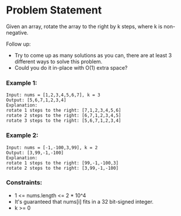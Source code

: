 # Problem Statement
Given an array, rotate the array to the right by k steps, where k is non-negative.

Follow up:

* Try to come up as many solutions as you can, there are at least 3 different ways to solve this problem.
* Could you do it in-place with O(1) extra space?
 

### Example 1:
```
Input: nums = [1,2,3,4,5,6,7], k = 3
Output: [5,6,7,1,2,3,4]
Explanation:
rotate 1 steps to the right: [7,1,2,3,4,5,6]
rotate 2 steps to the right: [6,7,1,2,3,4,5]
rotate 3 steps to the right: [5,6,7,1,2,3,4]
```
### Example 2:
```
Input: nums = [-1,-100,3,99], k = 2
Output: [3,99,-1,-100]
Explanation: 
rotate 1 steps to the right: [99,-1,-100,3]
rotate 2 steps to the right: [3,99,-1,-100]
 ```

### Constraints:

* 1 <= nums.length <= 2 * 10^4
* It's guaranteed that nums[i] fits in a 32 bit-signed integer.
* k >= 0